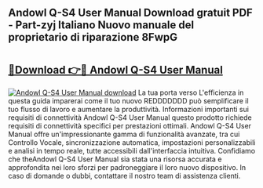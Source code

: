 ## Andowl Q-S4 User Manual Download gratuit PDF - Part-zyj Italiano Nuovo manuale del proprietario di riparazione 8FwpG

# <h2><a href="http://dfb8vq.blite.top/?on=Andowl+Q-S4+User+Manual">🔗Download 👉🔴 Andowl Q-S4 User Manual</a></h2>

[![Andowl Q-S4 User Manual download](https://i.imgur.com/lujVjoI.png)](http://dfb8vq.blite.top/?on=Andowl+Q-S4+User+Manual)
La tua porta verso L'efficienza in questa guida imparerai come il tuo nuovo REDDDDDDD può semplificare il tuo flusso di lavoro e aumentare la produttività. Informazioni importanti sui requisiti di connettività Andowl Q-S4 User Manual questo prodotto richiede requisiti di connettività specifici per prestazioni ottimali. Andowl Q-S4 User Manual offre un'impressionante gamma di funzionalità avanzate, tra cui Controllo Vocale, sincronizzazione automatica, impostazioni personalizzabili e analisi in tempo reale, tutte accessibili dall'interfaccia intuitiva. Confidiamo che theAndowl Q-S4 User Manual sia stata una risorsa accurata e approfondita nei loro sforzi per padroneggiare il loro nuovo dispositivo. In caso di domande o dubbi, contattare il nostro team di assistenza clienti.
